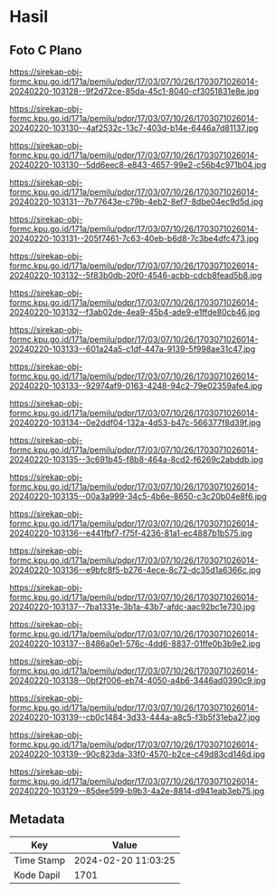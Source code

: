# Hasil

## Foto C Plano

https://sirekap-obj-formc.kpu.go.id/171a/pemilu/pdpr/17/03/07/10/26/1703071026014-20240220-103128--9f2d72ce-85da-45c1-8040-cf3051831e8e.jpg

https://sirekap-obj-formc.kpu.go.id/171a/pemilu/pdpr/17/03/07/10/26/1703071026014-20240220-103130--4af2532c-13c7-403d-b14e-6446a7d81137.jpg

https://sirekap-obj-formc.kpu.go.id/171a/pemilu/pdpr/17/03/07/10/26/1703071026014-20240220-103130--5dd6eec8-e843-4657-99e2-c56b4c971b04.jpg

https://sirekap-obj-formc.kpu.go.id/171a/pemilu/pdpr/17/03/07/10/26/1703071026014-20240220-103131--7b77643e-c79b-4eb2-8ef7-8dbe04ec9d5d.jpg

https://sirekap-obj-formc.kpu.go.id/171a/pemilu/pdpr/17/03/07/10/26/1703071026014-20240220-103131--205f7461-7c63-40eb-b6d8-7c3be4dfc473.jpg

https://sirekap-obj-formc.kpu.go.id/171a/pemilu/pdpr/17/03/07/10/26/1703071026014-20240220-103132--5f83b0db-20f0-4546-acbb-cdcb8fead5b8.jpg

https://sirekap-obj-formc.kpu.go.id/171a/pemilu/pdpr/17/03/07/10/26/1703071026014-20240220-103132--f3ab02de-4ea9-45b4-ade9-e1ffde80cb46.jpg

https://sirekap-obj-formc.kpu.go.id/171a/pemilu/pdpr/17/03/07/10/26/1703071026014-20240220-103133--601a24a5-c1df-447a-9139-5f998ae31c47.jpg

https://sirekap-obj-formc.kpu.go.id/171a/pemilu/pdpr/17/03/07/10/26/1703071026014-20240220-103133--92974af9-0163-4248-94c2-79e02359afe4.jpg

https://sirekap-obj-formc.kpu.go.id/171a/pemilu/pdpr/17/03/07/10/26/1703071026014-20240220-103134--0e2ddf04-132a-4d53-b47c-566377f8d39f.jpg

https://sirekap-obj-formc.kpu.go.id/171a/pemilu/pdpr/17/03/07/10/26/1703071026014-20240220-103135--3c691b45-f8b8-464a-8cd2-f6269c2abddb.jpg

https://sirekap-obj-formc.kpu.go.id/171a/pemilu/pdpr/17/03/07/10/26/1703071026014-20240220-103135--00a3a999-34c5-4b6e-8650-c3c20b04e8f6.jpg

https://sirekap-obj-formc.kpu.go.id/171a/pemilu/pdpr/17/03/07/10/26/1703071026014-20240220-103136--e441fbf7-f75f-4236-81a1-ec4887b1b575.jpg

https://sirekap-obj-formc.kpu.go.id/171a/pemilu/pdpr/17/03/07/10/26/1703071026014-20240220-103136--e9bfc8f5-b276-4ece-8c72-dc35d1a6366c.jpg

https://sirekap-obj-formc.kpu.go.id/171a/pemilu/pdpr/17/03/07/10/26/1703071026014-20240220-103137--7ba1331e-3b1a-43b7-afdc-aac92bc1e730.jpg

https://sirekap-obj-formc.kpu.go.id/171a/pemilu/pdpr/17/03/07/10/26/1703071026014-20240220-103137--8486a0e1-576c-4dd6-8837-01ffe0b3b9e2.jpg

https://sirekap-obj-formc.kpu.go.id/171a/pemilu/pdpr/17/03/07/10/26/1703071026014-20240220-103138--0bf2f006-eb74-4050-a4b6-3446ad0390c9.jpg

https://sirekap-obj-formc.kpu.go.id/171a/pemilu/pdpr/17/03/07/10/26/1703071026014-20240220-103139--cb0c1484-3d33-444a-a8c5-f3b5f31eba27.jpg

https://sirekap-obj-formc.kpu.go.id/171a/pemilu/pdpr/17/03/07/10/26/1703071026014-20240220-103139--90c823da-33f0-4570-b2ce-c49d83cd146d.jpg

https://sirekap-obj-formc.kpu.go.id/171a/pemilu/pdpr/17/03/07/10/26/1703071026014-20240220-103129--85dee599-b9b3-4a2e-8814-d941eab3eb75.jpg


## Metadata

| Key        | Value               |
| ---------- | ------------------- |
| Time Stamp | 2024-02-20 11:03:25 |
| Kode Dapil | 1701                |



